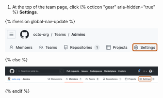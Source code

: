 1. At the top of the team page, click {% octicon "gear" aria-hidden="true" %} **Settings**.

{% ifversion global-nav-update %}

   ![Screenshot of the header of a team's page. A tab, labeled with a gear icon and "Settings", is outlined in dark orange.](/assets/images/help/teams/team-settings-global-nav-update.png)

{% else %}

   ![Screenshot of the header of a team's page. A tab, labeled with a gear icon and "Settings", is outlined in dark orange.](/assets/images/help/teams/team-settings-button.png)

{% endif %}
